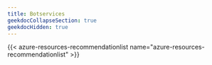 ```yaml
---
title: Botservices
geekdocCollapseSection: true
geekdocHidden: true
---
```


{{< azure-resources-recommendationlist name="azure-resources-recommendationlist" >}}
